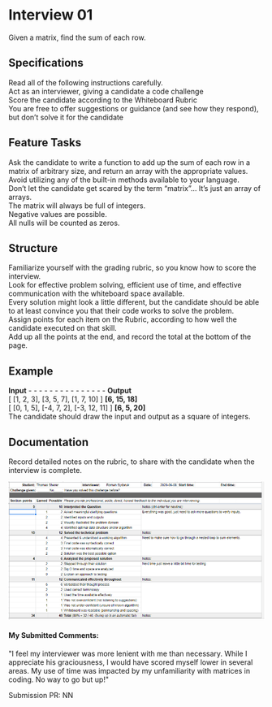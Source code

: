 # Interview 01
Given a matrix, find the sum of each row.

## Specifications
Read all of the following instructions carefully. <br>
Act as an interviewer, giving a candidate a code challenge <br>
Score the candidate according to the Whiteboard Rubric <br>
You are free to offer suggestions or guidance (and see how they respond), but don’t solve it for the candidate <br>

## Feature Tasks
Ask the candidate to write a function to add up the sum of each row in a matrix of arbitrary size, and return an array with the appropriate values. <br>
Avoid utilizing any of the built-in methods available to your language. <br>
Don’t let the candidate get scared by the term “matrix”… It’s just an array of arrays. <br>
The matrix will always be full of integers. <br>
Negative values are possible. <br>
All nulls will be counted as zeros. <br>

## Structure
Familiarize yourself with the grading rubric, so you know how to score the interview. <br>
Look for effective problem solving, efficient use of time, and effective communication with the whiteboard space available. <br>
Every solution might look a little different, but the candidate should be able to at least convince you that their code works to solve the problem. <br>
Assign points for each item on the Rubric, according to how well the candidate executed on that skill. <br>
Add up all the points at the end, and record the total at the bottom of the page. <br>

## Example
__Input__ - - - - - - - - - - - - - - - __Output__ <br>
[ [1, 2, 3], [3, 5, 7], [1, 7, 10] ]	__[6, 15, 18]__ <br>
[ [0, 1, 5], [-4, 7, 2], [-3, 12, 11] ]	__[6, 5, 20]__ <br>
The candidate should draw the input and output as a square of integers. <br>

## Documentation
Record detailed notes on the rubric, to share with the candidate when the interview is complete. <br>


![Whiteboard rubric on me here](./assets/CC-04_Whiteboard_Rubric_Sherer.png)

#### My Submitted Comments:
"I feel my interviewer was more lenient with me than necessary. While I appreciate his graciousness, I would have scored myself lower in several areas. My use of time was impacted by my unfamiliarity with matrices in coding. No way to go but up!" <br>

Submission PR: NN
